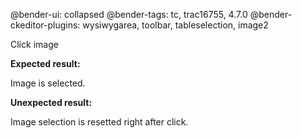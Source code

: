 @bender-ui: collapsed
@bender-tags: tc, trac16755, 4.7.0
@bender-ckeditor-plugins: wysiwygarea, toolbar, tableselection, image2

Click image

**Expected result:**

Image is selected.

**Unexpected result:**

Image selection is resetted right after click.
